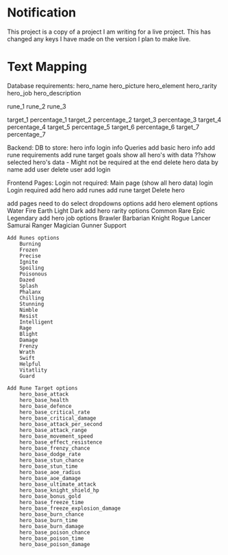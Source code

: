 # Notification

This project is a copy of a project I am writing for a live project. This has changed any keys I have made on the version I plan to make live.

# Text Mapping

Database requirements:
hero_name
hero_picture
hero_element
hero_rarity
hero_job
hero_description

rune_1
rune_2
rune_3

target_1
percentage_1
target_2
percentage_2
target_3
percentage_3
target_4
percentage_4
target_5
percentage_5
target_6
percentage_6
target_7
percentage_7

Backend:
DB to store:
    hero info
    login info
Queries
    add basic hero info
    add rune requirements
    add rune target goals
    show all hero's with data
    ??show selected hero's data - Might not be required at the end
    delete hero data by name
    add user
    delete user
    add login

Frontend Pages:
Login not required:
    Main page (show all hero data)
    login
Login required
    add hero
    add runes
    add rune target
    Delete hero

add pages need to do select dropdowns options
    add hero element options
        Water
        Fire
        Earth
        Light
        Dark
    add hero rarity options
        Common
        Rare
        Epic
        Legendary
    add hero job options
        Brawler
        Barbarian
        Knight
        Rogue
        Lancer
        Samurai
        Ranger
        Magician
        Gunner
        Support

    Add Runes options
        Burning
        Frozen
        Precise
        Ignite
        Spoiling
        Poisonous
        Dazed
        Splash
        Phalanx
        Chilling
        Stunning
        Nimble
        Resist
        Intelligent
        Rage
        Blight
        Damage
        Frenzy
        Wrath
        Swift
        Helpful
        Vitatlity
        Guard

    Add Rune Target options
        hero_base_attack
        hero_base_health
        hero_base_defence
        hero_base_critical_rate
        hero_base_critical_damage
        hero_base_attack_per_second
        hero_base_attack_range
        hero_base_movement_speed
        hero_base_effect_resistence
        hero_base_frenzy_chance
        hero_base_dodge_rate
        hero_base_stun_chance
        hero_base_stun_time
        hero_base_aoe_radius
        hero_base_aoe_damage
        hero_base_ultimate_attack
        hero_base_knight_shield_hp
        hero_base_bonus_gold
        hero_base_freeze_time
        hero_base_freeze_explosion_damage
        hero_base_burn_chance
        hero_base_burn_time
        hero_base_burn_damage
        hero_base_poison_chance
        hero_base_poison_time
        hero_base_poison_damage

